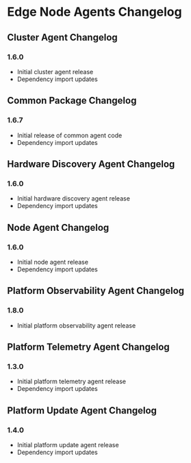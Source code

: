 <!---
  SPDX-FileCopyrightText: (C) 2025 Intel Corporation
  SPDX-License-Identifier: Apache-2.0
-->
# Edge Node Agents Changelog

## Cluster Agent Changelog

### 1.6.0
- Initial cluster agent release
- Dependency import updates

## Common Package Changelog

### 1.6.7
- Initial release of common agent code
- Dependency import updates

## Hardware Discovery Agent Changelog

### 1.6.0
- Initial hardware discovery agent release
- Dependency import updates

## Node Agent Changelog

### 1.6.0
- Initial node agent release
- Dependency import updates

## Platform Observability Agent Changelog

### 1.8.0
- Initial platform observability agent release

## Platform Telemetry Agent Changelog

### 1.3.0
- Initial platform telemetry agent release
- Dependency import updates

## Platform Update Agent Changelog

### 1.4.0
- Initial platform update agent release
- Dependency import updates
